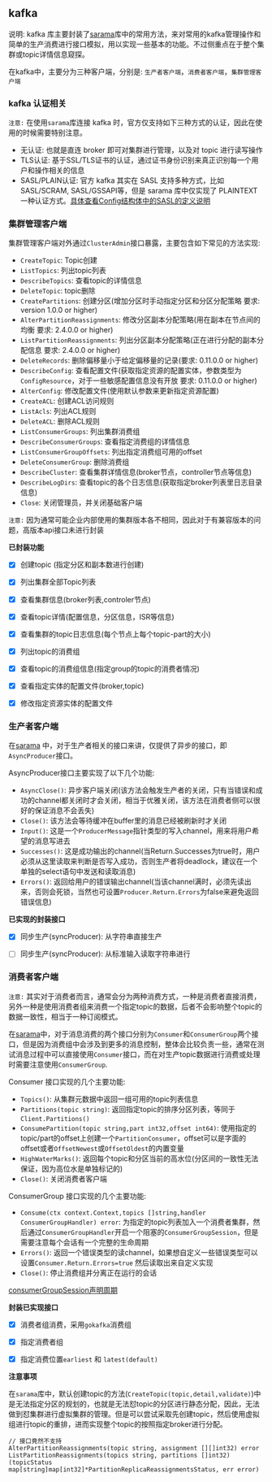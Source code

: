 ## kafka

说明: kafka 库主要封装了[sarama](github.com/Shopify/sarama)库中的常用方法，来对常用的kafka管理操作和简单的生产消费进行接口模拟，用以实现一些基本的功能。不过侧重点在于整个集群或topic详情信息窥探。

在kafka中，主要分为三种客户端，分别是: `生产者客户端`，`消费者客户端`，`集群管理客户端`

### kafka 认证相关

`注意:` 在使用`sarama`库连接 kafka 时，官方仅支持如下三种方式的认证，因此在使用的时候需要特别注意。
- 无认证: 也就是直连 broker 即可对集群进行管理，以及对 topic 进行读写操作
- TLS认证: 基于SSL/TLS证书的认证，通过证书身份识别来真正识别每一个用户和操作相关的信息
- SASL/PLAIN认证: 官方 kafka 其实在 SASL 支持多种方式，比如SASL/SCRAM, SASL/GSSAPI等，但是 sarama 库中仅实现了 PLAINTEXT 一种认证方式。[具体查看Config结构体中的SASL的定义说明](https://pkg.go.dev/github.com/Shopify/sarama#Config) 

### 集群管理客户端

集群管理客户端对外通过`ClusterAdmin`接口暴露，主要包含如下常见的方法实现:

- `CreateTopic`: Topic创建
- `ListTopics`: 列出topic列表
- `DescribeTopics`: 查看topic的详情信息
- `DeleteTopic`: topic删除
- `CreatePartitions`: 创建分区(增加分区时手动指定分区和分区分配策略 要求: version 1.0.0 or higher)
- `AlterPartitionReassignments`: 修改分区副本分配策略(用在副本在节点间的均衡 要求: 2.4.0.0 or higher)
- `ListPartitionReassignments`: 列出分区副本分配策略(正在进行分配的副本分配信息 要求: 2.4.0.0 or higher)
- `DeleteRecords`: 删除偏移量小于给定偏移量的记录(要求: 0.11.0.0 or higher)
- `DescribeConfig`: 查看配置文件(获取指定资源的配置实体，参数类型为`ConfigResource`，对于一些敏感配置信息没有开放 要求: 0.11.0.0 or higher)
- `AlterConfig`: 修改配置文件(使用默认参数来更新指定资源配置)
- `CreateACL`: 创建ACL访问规则
- `ListAcls`: 列出ACL规则
- `DeleteACL`: 删除ACL规则
- `ListConsumerGroups`: 列出集群消费组
- `DescribeConsumerGroups`: 查看指定消费组的详情信息
- `ListConsumerGroupOffsets`: 列出指定消费组可用的offset
- `DeleteConsumerGroup`: 删除消费组
- `DescribeCluster`: 查看集群详情信息(broker节点，controller节点等信息)
- `DescribeLogDirs`: 查看topic的各个日志信息(获取指定broker列表里日志目录信息)
- `Close`: 关闭管理员，并关闭基础客户端

`注意:` 因为通常可能企业内部使用的集群版本各不相同，因此对于有兼容版本的问题，高版本api接口未进行封装

**已封装功能**

- [X] 创建topic (指定分区和副本数进行创建)
- [X] 列出集群全部Topic列表
- [X] 查看集群信息(broker列表,controler节点)
- [X] 查看topic详情(配置信息，分区信息，ISR等信息)
- [X] 查看集群的topic日志信息(每个节点上每个topic-part的大小)
- [X] 列出topic的消费组
- [X] 查看topic的消费组信息(指定group的topic的消费者情况)
- [X] 查看指定实体的配置文件(broker,topic)
- [X] 修改指定资源实体的配置文件


### 生产者客户端

在[sarama](github.com/Shopify/sarama) 中，对于生产者相关的接口来讲，仅提供了异步的接口，即`AsyncProducer`接口。

AsyncProducer接口主要实现了以下几个功能:

- `AsyncClose()`: 异步客户端关闭(该方法会触发生产者的关闭，只有当错误和成功的channel都关闭时才会关闭，相当于优雅关闭，该方法在消费者侧可以很好的保证消息不会丢失)
- `Close()`: 该方法会等待缓冲在buffer里的消息已经被刷新时才关闭
- `Input()`: 这是一个`ProducerMessage`指针类型的写入channel，用来将用户希望的消息写进去
- `Successes()`: 这是成功输出的channel(当Return.Successes为true时，用户必须从这里读取来判断是否写入成功，否则生产者将deadlock，建议在一个单独的select语句中发送和读取消息)
- `Errors()`: 返回给用户的错误输出channel(当该channel满时，必须先读出来，否则会死锁，当然也可设置`Producer.Return.Errors`为false来避免返回错误信息)

**已实现的封装接口**

- [X] 同步生产(syncProducer): 从字符串直接生产
- [ ] 同步生产(syncProducer): 从标准输入读取字符串进行



### 消费者客户端

`注意:` 其实对于消费者而言，通常会分为两种消费方式，一种是消费者直接消费，另外一种是使用消费者组来消费一个指定topic的数据，后者不会影响整个topic的数据一致性，相当于一种订阅模式。

在[sarama](github.com/Shopify/sarama)中，对于消息消费的两个接口分别为`Consumer`和`ConsumerGroup`两个接口，但是因为消费组中会涉及到更多的消息控制，整体会比较负责一些，通常在测试消息过程中可以直接使用`Consumer`接口，而在对生产topic数据进行消费或处理时需要注意使用`ConsumerGroup`.

Consumer 接口实现的几个主要功能:

- `Topics()`: 从集群元数据中返回一组可用的topic列表信息
- `Partitions(topic string)`: 返回指定topic的排序分区列表，等同于`Client.Partitions()`
- `ConsumePartition(topic string,part int32,offset int64)`: 使用指定的topic/part的offset上创建一个`PartitionConsumer`，offset可以是字面的offset或者`OffsetNewest`或`OffsetOldest`的内置变量
- `HighWaterMarks()`: 返回每个topic和分区当前的高水位(分区间的一致性无法保证，因为高位水是单独标记的)
- `Close()`: 关闭消费者客户端

ConsumerGroup 接口实现的几个主要功能:

- `Consume(ctx context.Context,topics []string,handler ConsumerGroupHandler) error`: 为指定的topic列表加入一个消费者集群，然后通过`ConsumerGroupHandler`开启一个阻塞的`ConsumerGroupSession`，但是需要注意每个会话有一个完整的生命周期
- `Errors()`: 返回一个错误类型的读channel，如果想自定义一些错误类型可以设置`Consumer.Return.Errors=true` 然后读取出来自定义实现
- `Close()`: 停止消费组并分离正在运行的会话

[consumerGroupSession声明周期](https://pkg.go.dev/github.com/Shopify/sarama?tab=doc#ConsumerGroup)


**封装已实现接口**

- [X] 消费者组消费，采用`gokafka`消费组
- [X] 指定消费者组
- [X] 指定消费位置`earliest` 和 `latest(default)`


**注意事项**

在`sarama`库中，默认创建topic的方法(`CreateTopic(topic,detail,validate)`)中是无法指定分区的规划的，也就是无法怼topic的分区进行静态分配，因此，无法做到怼集群进行虚拟集群的管理。但是可以尝试采取先创建topic，然后使用虚拟组进行topic的重排，进而实现整个topic的按照指定broker进行分配。

```
// 接口竟然不支持
AlterPartitionReassignments(topic string, assignment [][]int32) error
ListPartitionReassignments(topics string, partitions []int32) (topicStatus map[string]map[int32]*PartitionReplicaReassignmentsStatus, err error)


```